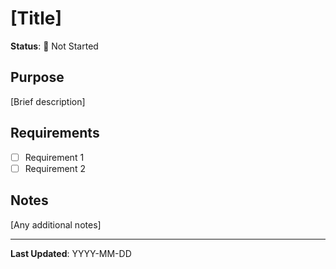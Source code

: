 # [Title]

**Status**: 🔴 Not Started

## Purpose
[Brief description]

## Requirements
- [ ] Requirement 1
- [ ] Requirement 2

## Notes
[Any additional notes]

---

**Last Updated**: YYYY-MM-DD